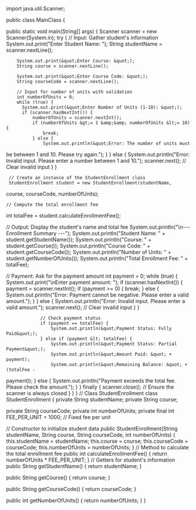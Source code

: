 import java.util.Scanner;

public class MainClass {

   public static void main(String[] args) {
     Scanner scanner = new Scanner(System.in);
     try {
        // Input: Gather student&#39;s information
        System.out.print(&quot;Enter Student Name: &quot;);
        String studentName = scanner.nextLine();
        
        System.out.print(&quot;Enter Course: &quot;);
        String course = scanner.nextLine();
        
        System.out.print(&quot;Enter Course Code: &quot;);
        String courseCode = scanner.nextLine();
        
        // Input for number of units with validation
        int numberOfUnits = 0;
        while (true) {
          System.out.print(&quot;Enter Number of Units (1-10): &quot;);
          if (scanner.hasNextInt()) {
              numberOfUnits = scanner.nextInt();
              if (numberOfUnits &gt;= 1 &amp;&amp; numberOfUnits &lt;= 10) {
                  break;
              } else {
                  System.out.println(&quot;Error: The number of units must
be between 1 and 10. Please try again.&quot;);
}
        } else {
            System.out.println(&quot;Error: Invalid input. Please enter a
number between 1 and 10.&quot;);
            scanner.next(); // Clear invalid input
        }
     }
  
     // Create an instance of the StudentEnrollment class
     StudentEnrollment student = new StudentEnrollment(studentName,
course, courseCode, numberOfUnits);

    // Compute the total enrollment fee
   int totalFee = student.calculateEnrollmentFee();
   
   // Output: Display the student&#39;s name and total fee
   System.out.println(&quot;\n--- Enrollment Summary ---&quot;);
   System.out.println(&quot;Student Name: &quot; + student.getStudentName());
   System.out.println(&quot;Course: &quot; + student.getCourse());
   System.out.println(&quot;Course Code: &quot; + student.getCourseCode());
   System.out.println(&quot;Number of Units: &quot; +
 student.getNumberOfUnits());
   System.out.println(&quot;Total Enrollment Fee: &quot; + totalFee);
   
   // Payment: Ask for the payment amount
   int payment = 0;
   while (true) {
       System.out.print(&quot;\nEnter payment amount: &quot;);
       if (scanner.hasNextInt()) {
           payment = scanner.nextInt();
           if (payment &gt;= 0) {
               break;
           } else {
               System.out.println(&quot;Error: Payment cannot be
negative. Please enter a valid amount.&quot;);
                    }
                  } else {
                      System.out.println(&quot;Error: Invalid input. Please enter a
valid amount.&quot;);
                      scanner.next(); // Clear invalid input
                  }
                 }
                 
                 // Check payment status
                 if (payment == totalFee) {
                     System.out.println(&quot;Payment Status: Fully Paid&quot;);
                 } else if (payment &lt; totalFee) {
                     System.out.println(&quot;Payment Status: Partial Payment&quot;);
                     System.out.println(&quot;Amount Paid: &quot; + payment);
                     System.out.println(&quot;Remaining Balance: &quot; + (totalFee -
payment));
                 } else {
                     System.out.println(&quot;Payment exceeds the total fee. Please
check the amount.&quot;);
            }
        } finally {
            scanner.close(); // Ensure the scanner is always closed
        }
    }
}
// Class StudentEnrollment
class StudentEnrollment {
    private String studentName;
    private String course;

   private String courseCode;
   private int numberOfUnits;
   private final int FEE_PER_UNIT = 1000; // Fixed fee per unit
   
   // Constructor to initialize student data
   public StudentEnrollment(String studentName, String course, String
courseCode, int numberOfUnits) {
        this.studentName = studentName;
        this.course = course;
        this.courseCode = courseCode;
        this.numberOfUnits = numberOfUnits;
    }
  // Method to calculate the total enrollment fee
  public int calculateEnrollmentFee() {
      return numberOfUnits * FEE_PER_UNIT;
    }
  // Getters for student&#39;s information
  public String getStudentName() {
  return studentName;
    }
    
  public String getCourse() {
  return course;
    }
    
  public String getCourseCode() {
  return courseCode;
    }

  public int getNumberOfUnits() {
  return numberOfUnits;
    } 
}
